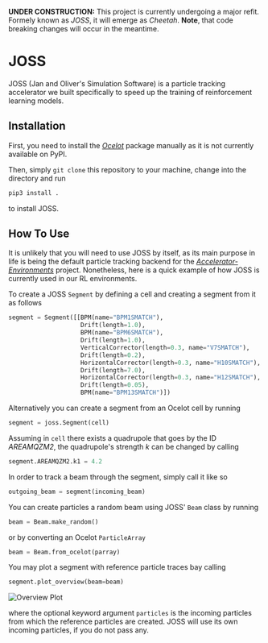 __UNDER CONSTRUCTION:__ This project is currently undergoing a major refit. Formely known as _JOSS_, it will emerge as _Cheetah_. __Note__, that code breaking changes will occur in the meantime.

# JOSS

JOSS (Jan and Oliver's Simulation Software) is a particle tracking accelerator we built specifically to speed up the training of reinforcement learning models.

## Installation

First, you need to install the [_Ocelot_](https://github.com/ocelot-collab/ocelot) package manually as it is not currently available on PyPI.

Then, simply `git clone` this repository to your machine, change into the directory and run

```bash
pip3 install .
```

to install JOSS.

## How To Use

It is unlikely that you will need to use JOSS by itself, as its main purpose in life is being the default particle tracking backend for the [_Accelerator-Environments_](https://github.com/desy-ml/accelerator-environments) project. Nonetheless, here is a quick example of how JOSS is currently used in our RL environments.

To create a JOSS `Segment` by defining a cell and creating a segment from it as follows

```python
segment = Segment([[BPM(name="BPM1SMATCH"),
                    Drift(length=1.0),
                    BPM(name="BPM6SMATCH"),
                    Drift(length=1.0),
                    VerticalCorrector(length=0.3, name="V7SMATCH"),
                    Drift(length=0.2),
                    HorizontalCorrector(length=0.3, name="H10SMATCH"),
                    Drift(length=7.0),
                    HorizontalCorrector(length=0.3, name="H12SMATCH"),
                    Drift(length=0.05),
                    BPM(name="BPM13SMATCH")])
```

Alternatively you can create a segment from an Ocelot cell by running

```python
segment = joss.Segment(cell)
```

Assuming in `cell` there exists a quadrupole that goes by the ID *AREAMQZM2*, the quadrupole's strength *k* can be changed by calling

```python
segment.AREAMQZM2.k1 = 4.2
```

In order to track a beam through the segment, simply call it like so

```python
outgoing_beam = segment(incoming_beam)
````

You can create particles a random beam using JOSS' `Beam` class by running

```python
beam = Beam.make_random()
```

or by converting an Ocelot `ParticleArray`

```python
beam = Beam.from_ocelot(parray)
```

You may plot a segment with reference particle traces bay calling

```python
segment.plot_overview(beam=beam)
```

![Overview Plot](images/misalignment.png)

where the optional keyword argument `particles` is the incoming particles from which the reference particles are created. JOSS will use its own incoming particles, if you do not pass any.
